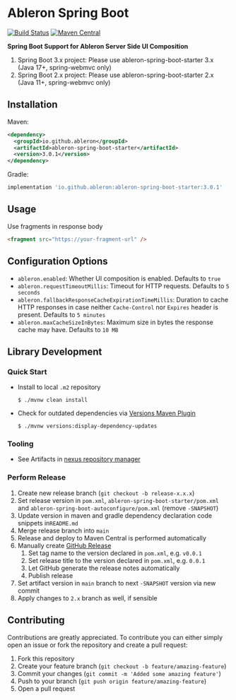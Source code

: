 # Ableron Spring Boot
[![Build Status](https://github.com/ableron/ableron-spring-boot/actions/workflows/main.yml/badge.svg)](https://github.com/ableron/ableron-spring-boot/actions/workflows/main.yml)
[![Maven Central](https://maven-badges.herokuapp.com/maven-central/io.github.ableron/ableron-spring-boot/badge.svg)](https://mvnrepository.com/artifact/io.github.ableron/ableron-spring-boot)

**Spring Boot Support for Ableron Server Side UI Composition**
1. Spring Boot 3.x project: Please use ableron-spring-boot-starter 3.x (Java 17+, spring-webmvc only)
1. Spring Boot 2.x project: Please use ableron-spring-boot-starter 2.x (Java 11+, spring-webmvc only)

## Installation
Maven:
```xml
<dependency>
  <groupId>io.github.ableron</groupId>
  <artifactId>ableron-spring-boot-starter</artifactId>
  <version>3.0.1</version>
</dependency>
```
Gradle:
```groovy
implementation 'io.github.ableron:ableron-spring-boot-starter:3.0.1'
```

## Usage
Use fragments in response body
```html
<fragment src="https://your-fragment-url" />
```

## Configuration Options
* `ableron.enabled`: Whether UI composition is enabled. Defaults to `true`
* `ableron.requestTimeoutMillis`: Timeout for HTTP requests. Defaults to `5 seconds`
* `ableron.fallbackResponseCacheExpirationTimeMillis`: Duration to cache HTTP responses in case neither `Cache-Control` nor `Expires` header is present. Defaults to `5 minutes`
* `ableron.maxCacheSizeInBytes`: Maximum size in bytes the response cache may have. Defaults to `10 MB`

## Library Development

### Quick Start
* Install to local `.m2` repository
  ```console
  $ ./mvnw clean install
  ```
* Check for outdated dependencies via [Versions Maven Plugin](https://www.mojohaus.org/versions/versions-maven-plugin/index.html)
  ```console
  $ ./mvnw versions:display-dependency-updates
  ```

### Tooling
* See Artifacts in [nexus repository manager](https://s01.oss.sonatype.org/index.html#nexus-search;gav~io.github.ableron~ableron-spring-boot*~~~)

### Perform Release
1. Create new release branch (`git checkout -b release-x.x.x`)
2. Set release version in `pom.xml`, `ableron-spring-boot-starter/pom.xml` and `ableron-spring-boot-autoconfigure/pom.xml` (remove `-SNAPSHOT`)
3. Update version in maven and gradle dependency declaration code snippets in`README.md`
4. Merge release branch into `main`
5. Release and deploy to Maven Central is performed automatically
6. Manually create [GitHub Release](https://github.com/ableron/ableron-spring-boot/releases/new)
   1. Set tag name to the version declared in `pom.xml`, e.g. `v0.0.1`
   2. Set release title to the version declared in `pom.xml`, e.g. `0.0.1`
   3. Let GitHub generate the release notes automatically
   4. Publish release
7. Set artifact version in `main` branch to next `-SNAPSHOT` version via new commit
8. Apply changes to `2.x` branch as well, if sensible

## Contributing
Contributions are greatly appreciated. To contribute you can either simply open an issue or fork the repository and create a pull request:
1. Fork this repository
2. Create your feature branch (`git checkout -b feature/amazing-feature`)
3. Commit your changes (`git commit -m 'Added some amazing feature'`)
4. Push to your branch (`git push origin feature/amazing-feature`)
5. Open a pull request
